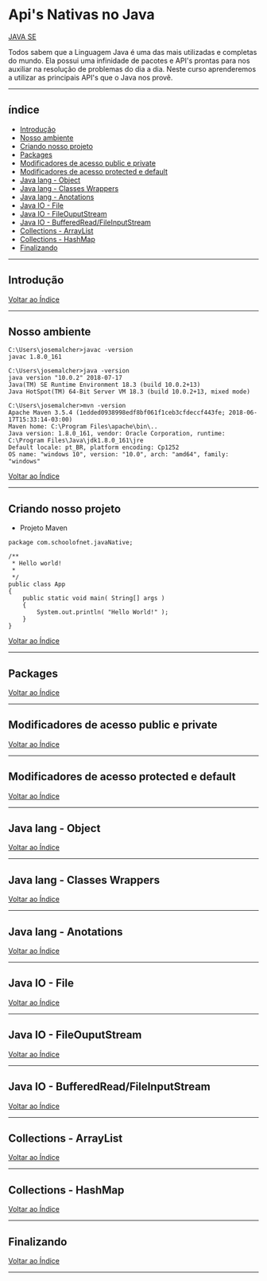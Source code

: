 # Api's Nativas no Java

[JAVA SE](https://www.schoolofnet.com/curso-apis-nativa-no-java/)


Todos sabem que a Linguagem Java é uma das mais utilizadas e completas do mundo. Ela possui uma infinidade de pacotes e API's prontas para nos auxiliar na resolução de problemas do dia a dia. Neste curso aprenderemos a utilizar as principais API's que o Java nos provê.  

---

## <a name="indice">índice</a>

- [Introdução](#parte1)  
- [Nosso ambiente](#parte2)  
- [Criando nosso projeto](#parte3)  
- [Packages](#parte4)  
- [Modificadores de acesso public e private](#parte5)  
- [Modificadores de acesso protected e default](#parte6)  
- [Java lang - Object](#parte7)  
- [Java lang - Classes Wrappers](#parte8)  
- [Java lang - Anotations](#parte9)  
- [Java IO - File](#parte10)  
- [Java IO - FileOuputStream](#parte11)  
- [Java IO - BufferedRead/FileInputStream](#parte12)  
- [Collections - ArrayList](#parte13)  
- [Collections - HashMap](#parte14)  
- [Finalizando](#parte15)  
         


---

## <a name="parte1">Introdução</a>


[Voltar ao Índice](#indice)

---
## <a name="parte2">Nosso ambiente</a>

```
C:\Users\josemalcher>javac -version
javac 1.8.0_161

C:\Users\josemalcher>java -version
java version "10.0.2" 2018-07-17
Java(TM) SE Runtime Environment 18.3 (build 10.0.2+13)
Java HotSpot(TM) 64-Bit Server VM 18.3 (build 10.0.2+13, mixed mode)

C:\Users\josemalcher>mvn -version
Apache Maven 3.5.4 (1edded0938998edf8bf061f1ceb3cfdeccf443fe; 2018-06-17T15:33:14-03:00)
Maven home: C:\Program Files\apache\bin\..
Java version: 1.8.0_161, vendor: Oracle Corporation, runtime: C:\Program Files\Java\jdk1.8.0_161\jre
Default locale: pt_BR, platform encoding: Cp1252
OS name: "windows 10", version: "10.0", arch: "amd64", family: "windows"
```

[Voltar ao Índice](#indice)

---
## <a name="parte3">Criando nosso projeto</a>

- Projeto Maven

```
package com.schoolofnet.javaNative;

/**
 * Hello world!
 *
 */
public class App 
{
    public static void main( String[] args )
    {
        System.out.println( "Hello World!" );
    }
}

```

[Voltar ao Índice](#indice)

---
## <a name="parte4">Packages</a>



[Voltar ao Índice](#indice)

---
## <a name="parte5">Modificadores de acesso public e private</a>



[Voltar ao Índice](#indice)

---
## <a name="parte6">Modificadores de acesso protected e default</a>



[Voltar ao Índice](#indice)

---
## <a name="parte7">Java lang - Object</a>



[Voltar ao Índice](#indice)

---
## <a name="parte8">Java lang - Classes Wrappers</a>



[Voltar ao Índice](#indice)

---
## <a name="parte9">Java lang - Anotations</a>



[Voltar ao Índice](#indice)

---
## <a name="parte10">Java IO - File</a>



[Voltar ao Índice](#indice)

---
## <a name="parte11">Java IO - FileOuputStream</a>



[Voltar ao Índice](#indice)

---
## <a name="parte12">Java IO - BufferedRead/FileInputStream</a>



[Voltar ao Índice](#indice)

---
## <a name="parte13">Collections - ArrayList</a>



[Voltar ao Índice](#indice)

---
## <a name="parte14">Collections - HashMap</a>



[Voltar ao Índice](#indice)

---
## <a name="parte15">Finalizando</a>



[Voltar ao Índice](#indice)

---
